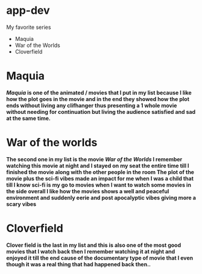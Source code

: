 # app-dev
My favorite series
- Maquia
- War of the Worlds
- Cloverfield
# Maquia
***Maquia* is one of the animated / movies that I put in my list because I like how the plot goes in the movie and 
in the end they showed how the plot ends without living any clifhanger thus presenting a 1 whole movie without needing for continuation but living the audience satisfied and sad at the same time.**
# War of the worlds 
**The second one in my list is the movie *War of the Worlds* I remember watching this movie at night and I stayed on my seat the entire time till I finished the movie along with the other people in the room
The plot of the movie plus the sci-fi vibes made an impact for me when I was a child that till I know sci-fi is my go to movies when I want to watch some movies in the side overall I like how the movies shows a well
and peaceful environment and suddenly eerie and post apocalyptic vibes giving more a scary vibes**
# Cloverfield
**Clover field is the last in my list and this is also one of the most good movies that I watch back then I remember watching it at night and enjoyed it till the end cause of the documentary type of movie that I even though it was a real thing that had happened back then..**
